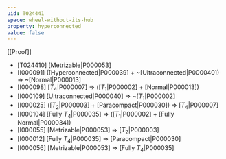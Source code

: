 ```yaml
---
uid: T024441
space: wheel-without-its-hub
property: hyperconnected
value: false
---
```

[[Proof]]

* [T024410] [Metrizable|P000053]
* [I000091] ([Hyperconnected|P000039] + ~[Ultraconnected|P000040]) => ~[Normal|P000013]
* [I000098] [$T_4$|P000007] => ([$T_1$|P000002] + [Normal|P000013])
* [I000109] [Ultraconnected|P000040] => ~[$T_1$|P000002]
* [I000025] ([$T_2$|P000003] + [Paracompact|P000030]) => [$T_4$|P000007]
* [I000104] [Fully $T_4$|P000035] => ([$T_1$|P000002] + [Fully Normal|P000034])
* [I000055] [Metrizable|P000053] => [$T_2$|P000003]
* [I000012] [Fully $T_4$|P000035] => [Paracompact|P000030]
* [I000056] [Metrizable|P000053] => [Fully $T_4$|P000035]

